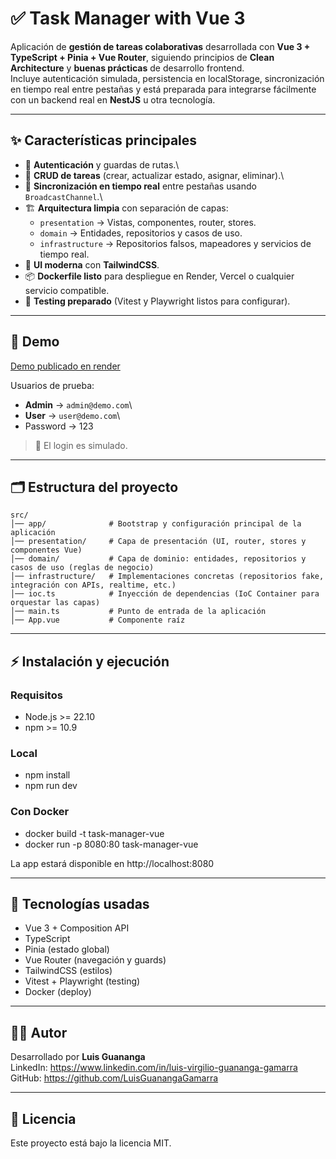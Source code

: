 # ✅ Task Manager with Vue 3

Aplicación de **gestión de tareas colaborativas** desarrollada con **Vue
3 + TypeScript + Pinia + Vue Router**, siguiendo principios de **Clean
Architecture** y **buenas prácticas** de desarrollo frontend.\
Incluye autenticación simulada, persistencia en
localStorage, sincronización en tiempo real entre pestañas y está
preparada para integrarse fácilmente con un backend real en **NestJS** u
otra tecnología.

------------------------------------------------------------------------

## ✨ Características principales

-   🔐 **Autenticación** y guardas de rutas.\
-   📝 **CRUD de tareas** (crear, actualizar estado, asignar,
    eliminar).\
-   🔄 **Sincronización en tiempo real** entre pestañas usando
    `BroadcastChannel`.\
-   🏗 **Arquitectura limpia** con separación de capas:
    -   `presentation` → Vistas, componentes, router, stores.
    -   `domain` → Entidades, repositorios y casos de uso.
    -   `infrastructure` → Repositorios falsos, mapeadores y servicios
        de tiempo real.
-   🎨 **UI moderna** con **TailwindCSS**.
-   📦 **Dockerfile listo** para despliegue en Render, Vercel o
    cualquier servicio compatible.
-   🧪 **Testing preparado** (Vitest y Playwright listos para
    configurar).

------------------------------------------------------------------------

## 🚀 Demo

[Demo publicado en render](https://task-manager-vue.vercel.app/)

Usuarios de prueba:

-   **Admin** → `admin@demo.com`\
-   **User** → `user@demo.com`\
-   Password → 123

> 🔑 El login es simulado.

------------------------------------------------------------------------

## 🗂️ Estructura del proyecto

    src/
    │── app/              # Bootstrap y configuración principal de la aplicación
    │── presentation/     # Capa de presentación (UI, router, stores y componentes Vue)
    │── domain/           # Capa de dominio: entidades, repositorios y casos de uso (reglas de negocio)
    │── infrastructure/   # Implementaciones concretas (repositorios fake, integración con APIs, realtime, etc.)
    │── ioc.ts            # Inyección de dependencias (IoC Container para orquestar las capas)
    │── main.ts           # Punto de entrada de la aplicación
    │── App.vue           # Componente raíz
------------------------------------------------------------------------

## ⚡ Instalación y ejecución

### Requisitos

-   Node.js \>= 22.10
-   npm \>= 10.9

### Local

- npm install
- npm run dev 

### Con Docker

- docker build -t task-manager-vue 
- docker run -p 8080:80 task-manager-vue

La app estará disponible en http://localhost:8080

------------------------------------------------------------------------

## 🧩 Tecnologías usadas

-   Vue 3 + Composition API
-   TypeScript
-   Pinia (estado global)
-   Vue Router (navegación y guards)
-   TailwindCSS (estilos)
-   Vitest + Playwright (testing)
-   Docker (deploy)

------------------------------------------------------------------------
## 👨‍💻 Autor

Desarrollado por **Luis Guananga**\
LinkedIn: https://www.linkedin.com/in/luis-virgilio-guananga-gamarra \
GitHub: https://github.com/LuisGuanangaGamarra

------------------------------------------------------------------------

## 📝 Licencia

Este proyecto está bajo la licencia MIT.